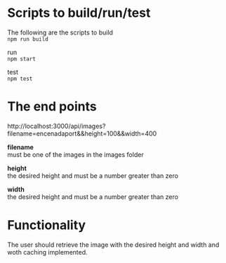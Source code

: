 # Scripts to build/run/test

The following are the scripts to
build    
`npm run build`

run      
`npm start`

test     
`npm test`


# The end points

http://localhost:3000/api/images?filename=encenadaport&&height=100&&width=400

**filename**  
must be one of the images in the images folder

**height**   
the desired height and must be a number greater than zero

**width**  
the desired height and must be a number greater than zero


# Functionality

The user should retrieve the image with the desired height and width and woth caching implemented.